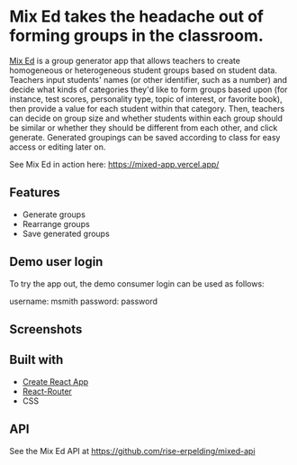 # Mix Ed takes the headache out of forming groups in the classroom.

[Mix Ed](https://mixed-app.vercel.app/) is a group generator app that allows teachers to create homogeneous or heterogeneous student groups based on student data. Teachers input students' names (or other identifier, such as a number) and decide what kinds of categories they'd like to form groups based upon (for instance, test scores, personality type, topic of interest, or favorite book), then provide a value for each student within that category. Then, teachers can decide on group size and whether students within each group should be similar or whether they should be different from each other, and click generate. Generated groupings can be saved according to class for easy access or editing later on.

See Mix Ed in action here: <https://mixed-app.vercel.app/>

## Features
- Generate groups
- Rearrange groups
- Save generated groups

## Demo user login

To try the app out, the demo consumer login can be used as follows:

username: msmith
password: password

## Screenshots
<!-- ![Landing Page](public/Screenshots/Farmpicks-Landing-Page.png)

![Results Page](public/Screenshots/Farmpicks-Search-Results.png)

![Farm Information Page](public/Screenshots/Farmpicks-Farm-Page.png) -->

## Built with
- [Create React App](https://github.com/facebook/create-react-app)
- [React-Router](https://reacttraining.com/react-router/)
- CSS

## API
See the Mix Ed API at <https://github.com/rise-erpelding/mixed-api>